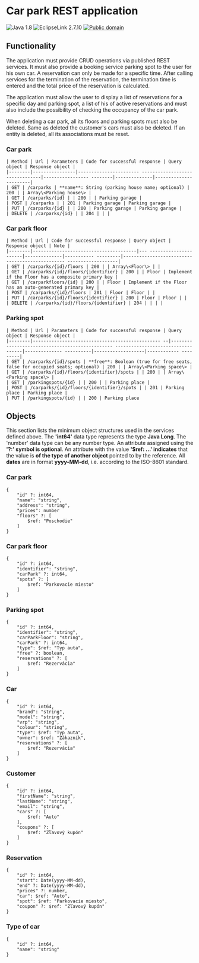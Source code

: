 # Car park REST application

![Java 1.8](https://img.shields.io/badge/Java-1.8-blue)
![EclipseLink 2.7.10](https://img.shields.io/badge/EclipseLink-2.7.10-green)
[![Public domain](https://img.shields.io/badge/License-Unlicense-lightgray)](https://unlicense.org)

## Functionality

The application must provide CRUD operations via published REST services. It must also provide a booking service
parking spot to the user for his own car. A reservation can only be made for a specific time. After calling
services for the termination of the reservation, the termination time is entered and the total price of the reservation is calculated.

The application must allow the user to display a list of reservations for a specific day and parking spot, a list of his
of active reservations and must also include the possibility of checking the occupancy of the car park.

When deleting a car park, all its floors and parking spots must also be deleted. Same as deleted
the customer's cars must also be deleted. If an entity is deleted, all its associations must be reset.

### Car park

```
| Method | Url | Parameters | Code for successful response | Query object | Response object |
|--------|----------------|----------------------- --------------------------------|----------------- --------|--------------|-----------------------|
| GET | /carparks | **name**: String (parking house name; optional) | 200 | | Array\<Parking house\> |
| GET | /carparks/{id} | | 200 | | Parking garage |
| POST | /carparks | | 201 | Parking garage | Parking garage |
| PUT | /carparks/{id} | | 200 | Parking garage | Parking garage |
| DELETE | /carparks/{id} | | 204 | | |
```

### Car park floor

```
| Method | Url | Code for successful response | Query object | Response object | Note |
|--------|---------------------------------------|--- ----------------------|--------------|----------- ---------|------------------------------------------------ -------------------|
| GET | /carparks/{id}/floors | 200 | | Array\<Floor\> | |
| GET | /carparks/{id}/floors/{identifier} | 200 | | Floor | Implement if the Floor has a composite primary key |
| GET | /carparkfloors/{id} | 200 | | Floor | Implement if the Floor has an auto-generated primary key |
| POST | /carparks/{id}/floors | 201 | Floor | Floor | |
| PUT | /carparks/{id}/floors/{identifier} | 200 | Floor | Floor | |
| DELETE | /carparks/{id}/floors/{identifier} | 204 | | | |
```

### Parking spot

```
| Method | Url | Parameters | Code for successful response | Query object | Response object |
|--------|------------------------------------------------ --|------------------------------------------------ -----------------------------------|-------------- ----------|-------------------|------------ ---------|
| GET | /carparks/{id}/spots | **free**: Boolean (true for free seats, false for occupied seats; optional) | 200 | | Array\<Parking space\> |
| GET | /carparks/{id}/floors/{identifier}/spots | | 200 | | Array\<Parking space\> |
| GET | /parkingspots/{id} | | 200 | | Parking place |
| POST | /carparks/{id}/floors/{identifier}/spots | | 201 | Parking place | Parking place |
| PUT | /parkingspots/{id} | | 200 | Parking place
```

## Objects

This section lists the minimum object structures used in the services defined above. The **'int64'** data type represents the type
**Java Long**. The 'number' data type can be any number type. An attribute assigned using the **'?:' symbol is optional**.
An attribute with the value **'$ref: …' indicates** that the value is **of the type of another object** pointed to by the reference. All **dates** are in
format **yyyy-MM-dd**, i.e. according to the ISO-8601 standard.

### Car park

```
{
    "id" ?: int64,
    "name": "string",
    "address": "string",
    "prices": number
    "floors" ?: [
        $ref: "Poschodie"
    ]
}
```

### Car park floor

```
{
    "id" ?: int64,
    "identifier": "string",
    "carPark" ?: int64,
    "spots" ?: [
        $ref: "Parkovacie miesto"
    ]
}
```

### Parking spot

```
{
    "id" ?: int64,
    "identifier": "string",
    "carParkFloor": "string",
    "carPark" ?: int64,
    "type": $ref: "Typ auta",
    "free" ?: boolean,
    "reservations" ?: [
        $ref: "Rezervácia"
    ]
}
```

### Car

```
{
    "id" ?: int64,
    "brand": "string",
    "model": "string",
    "vrp": "string",
    "colour": "string",
    "type": $ref: "Typ auta",
    "owner": $ref: "Zákazník",
    "reservations" ?: [
        $ref: "Rezervácia"
    ]
}
```

### Customer

```
{
    "id" ?: int64,
    "firstName": "string",
    "lastName": "string",
    "email": "string",
    "cars" ?: [
        $ref: "Auto"
    ],
    "coupons" ?: [
        $ref: "Zľavový kupón"
    ]
}
```

### Reservation

```
{
    "id" ?: int64,
    "start": Date(yyyy-MM-dd),
    "end" ?: Date(yyyy-MM-dd),
    "prices" ?: number,
    "car": $ref: "Auto",
    "spot": $ref: "Parkovacie miesto",
    "coupon" ?: $ref: "Zľavový kupón"
}
```


### Type of car

```
{
    "id" ?: int64,
    "name": "string"
}
```

